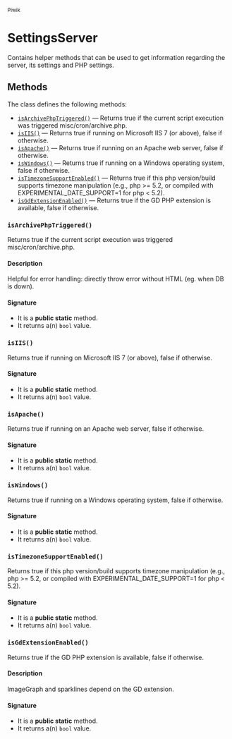 <small>Piwik</small>

SettingsServer
==============

Contains helper methods that can be used to get information regarding the server, its settings and PHP settings.


Methods
-------

The class defines the following methods:

- [`isArchivePhpTriggered()`](#isArchivePhpTriggered) &mdash; Returns true if the current script execution was triggered misc/cron/archive.php.
- [`isIIS()`](#isIIS) &mdash; Returns true if running on Microsoft IIS 7 (or above), false if otherwise.
- [`isApache()`](#isApache) &mdash; Returns true if running on an Apache web server, false if otherwise.
- [`isWindows()`](#isWindows) &mdash; Returns true if running on a Windows operating system, false if otherwise.
- [`isTimezoneSupportEnabled()`](#isTimezoneSupportEnabled) &mdash; Returns true if this php version/build supports timezone manipulation (e.g., php >= 5.2, or compiled with EXPERIMENTAL_DATE_SUPPORT=1 for php < 5.2).
- [`isGdExtensionEnabled()`](#isGdExtensionEnabled) &mdash; Returns true if the GD PHP extension is available, false if otherwise.

<a name="isarchivephptriggered" id="isarchivephptriggered"></a>
### `isArchivePhpTriggered()`

Returns true if the current script execution was triggered misc/cron/archive.php.

#### Description

Helpful for error handling: directly throw error without HTML (eg. when DB is down).

#### Signature

- It is a **public static** method.
- It returns a(n) `bool` value.

<a name="isiis" id="isiis"></a>
### `isIIS()`

Returns true if running on Microsoft IIS 7 (or above), false if otherwise.

#### Signature

- It is a **public static** method.
- It returns a(n) `bool` value.

<a name="isapache" id="isapache"></a>
### `isApache()`

Returns true if running on an Apache web server, false if otherwise.

#### Signature

- It is a **public static** method.
- It returns a(n) `bool` value.

<a name="iswindows" id="iswindows"></a>
### `isWindows()`

Returns true if running on a Windows operating system, false if otherwise.

#### Signature

- It is a **public static** method.
- It returns a(n) `bool` value.

<a name="istimezonesupportenabled" id="istimezonesupportenabled"></a>
### `isTimezoneSupportEnabled()`

Returns true if this php version/build supports timezone manipulation (e.g., php >= 5.2, or compiled with EXPERIMENTAL_DATE_SUPPORT=1 for php < 5.2).

#### Signature

- It is a **public static** method.
- It returns a(n) `bool` value.

<a name="isgdextensionenabled" id="isgdextensionenabled"></a>
### `isGdExtensionEnabled()`

Returns true if the GD PHP extension is available, false if otherwise.

#### Description

ImageGraph and sparklines depend on the GD extension.

#### Signature

- It is a **public static** method.
- It returns a(n) `bool` value.

